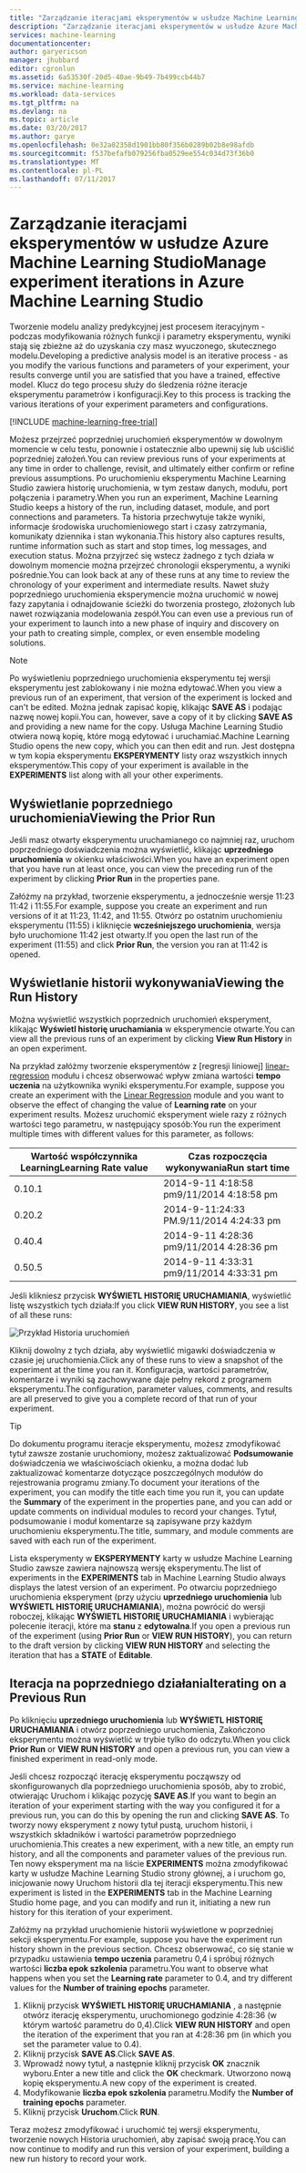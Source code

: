 ```yaml
---
title: "Zarządzanie iteracjami eksperymentów w usłudze Machine Learning Studio | Dokumentacja firmy Microsoft"
description: "Zarządzanie iteracjami eksperymentów w usłudze Azure Machine Learning Studio"
services: machine-learning
documentationcenter: 
author: garyericson
manager: jhubbard
editor: cgronlun
ms.assetid: 6a53530f-20d5-40ae-9b49-7b499ccb44b7
ms.service: machine-learning
ms.workload: data-services
ms.tgt_pltfrm: na
ms.devlang: na
ms.topic: article
ms.date: 03/20/2017
ms.author: garye
ms.openlocfilehash: 0e32a02358d1901bb80f356b0289b02b8e98afdb
ms.sourcegitcommit: f537befafb079256fba0529ee554c034d73f36b0
ms.translationtype: MT
ms.contentlocale: pl-PL
ms.lasthandoff: 07/11/2017
---
```

# <a name="manage-experiment-iterations-in-azure-machine-learning-studio"></a><span data-ttu-id="e87a1-103">Zarządzanie iteracjami eksperymentów w usłudze Azure Machine Learning Studio</span><span class="sxs-lookup"><span data-stu-id="e87a1-103">Manage experiment iterations in Azure Machine Learning Studio</span></span>
<span data-ttu-id="e87a1-104">Tworzenie modelu analizy predykcyjnej jest procesem iteracyjnym - podczas modyfikowania różnych funkcji i parametry eksperymentu, wyniki stają się zbieżne aż do uzyskania czy masz wyuczonego, skutecznego modelu.</span><span class="sxs-lookup"><span data-stu-id="e87a1-104">Developing a predictive analysis model is an iterative process - as you modify the various functions and parameters of your experiment, your results converge until you are satisfied that you have a trained, effective model.</span></span> <span data-ttu-id="e87a1-105">Klucz do tego procesu służy do śledzenia różne iteracje eksperymentu parametrów i konfiguracji.</span><span class="sxs-lookup"><span data-stu-id="e87a1-105">Key to this process is tracking the various iterations of your experiment parameters and configurations.</span></span>

[!INCLUDE [machine-learning-free-trial](../../includes/machine-learning-free-trial.md)]

<span data-ttu-id="e87a1-106">Możesz przejrzeć poprzedniej uruchomień eksperymentów w dowolnym momencie w celu testu, ponownie i ostatecznie albo upewnij się lub uściślić poprzedniej założeń.</span><span class="sxs-lookup"><span data-stu-id="e87a1-106">You can review previous runs of your experiments at any time in order to challenge, revisit, and ultimately either confirm or refine previous assumptions.</span></span> <span data-ttu-id="e87a1-107">Po uruchomieniu eksperymentu Machine Learning Studio zawiera historię uruchomienia, w tym zestaw danych, modułu, port połączenia i parametry.</span><span class="sxs-lookup"><span data-stu-id="e87a1-107">When you run an experiment, Machine Learning Studio keeps a history of the run, including dataset, module, and port connections and parameters.</span></span> <span data-ttu-id="e87a1-108">Ta historia przechwytuje także wyniki, informacje środowiska uruchomieniowego start i czasy zatrzymania, komunikaty dziennika i stan wykonania.</span><span class="sxs-lookup"><span data-stu-id="e87a1-108">This history also captures results, runtime information such as start and stop times, log messages, and execution status.</span></span> <span data-ttu-id="e87a1-109">Można przyjrzeć się wstecz żadnego z tych działa w dowolnym momencie można przejrzeć chronologii eksperymentu, a wyniki pośrednie.</span><span class="sxs-lookup"><span data-stu-id="e87a1-109">You can look back at any of these runs at any time to review the chronology of your experiment and intermediate results.</span></span> <span data-ttu-id="e87a1-110">Nawet służy poprzedniego uruchomienia eksperymencie można uruchomić w nowej fazy zapytania i odnajdowanie ścieżki do tworzenia prostego, złożonych lub nawet rozwiązania modelowania zespół.</span><span class="sxs-lookup"><span data-stu-id="e87a1-110">You can even use a previous run of your experiment to launch into a new phase of inquiry and discovery on your path to creating simple, complex, or even ensemble modeling solutions.</span></span>

> [!NOTE]
> <span data-ttu-id="e87a1-111">Po wyświetleniu poprzedniego uruchomienia eksperymentu tej wersji eksperymentu jest zablokowany i nie można edytować.</span><span class="sxs-lookup"><span data-stu-id="e87a1-111">When you view a previous run of an experiment, that version of the experiment is locked and can't be edited.</span></span> <span data-ttu-id="e87a1-112">Można jednak zapisać kopię, klikając **SAVE AS** i podając nazwę nowej kopii.</span><span class="sxs-lookup"><span data-stu-id="e87a1-112">You can, however, save a copy of it by clicking **SAVE AS** and providing a new name for the copy.</span></span> <span data-ttu-id="e87a1-113">Usługa Machine Learning Studio otwiera nową kopię, które mogą edytować i uruchamiać.</span><span class="sxs-lookup"><span data-stu-id="e87a1-113">Machine Learning Studio opens the new copy, which you can then edit and run.</span></span> <span data-ttu-id="e87a1-114">Jest dostępna w tym kopia eksperymentu **EKSPERYMENTY** listy oraz wszystkich innych eksperymentów.</span><span class="sxs-lookup"><span data-stu-id="e87a1-114">This copy of your experiment is available in the **EXPERIMENTS** list along with all your other experiments.</span></span>
> 
> 

## <a name="viewing-the-prior-run"></a><span data-ttu-id="e87a1-115">Wyświetlanie poprzedniego uruchomienia</span><span class="sxs-lookup"><span data-stu-id="e87a1-115">Viewing the Prior Run</span></span>
<span data-ttu-id="e87a1-116">Jeśli masz otwarty eksperymentu uruchamianego co najmniej raz, uruchom poprzedniego doświadczenia można wyświetlić, klikając **uprzedniego uruchomienia** w okienku właściwości.</span><span class="sxs-lookup"><span data-stu-id="e87a1-116">When you have an experiment open that you have run at least once, you can view the preceding run of the experiment by clicking **Prior Run** in the properties pane.</span></span>

<span data-ttu-id="e87a1-117">Załóżmy na przykład, tworzenie eksperymentu, a jednocześnie wersje 11:23 11:42 i 11:55.</span><span class="sxs-lookup"><span data-stu-id="e87a1-117">For example, suppose you create an experiment and run versions of it at 11:23, 11:42, and 11:55.</span></span> <span data-ttu-id="e87a1-118">Otwórz po ostatnim uruchomieniu eksperymentu (11:55) i kliknięcie **wcześniejszego uruchomienia**, wersja było uruchomione 11:42 jest otwarty.</span><span class="sxs-lookup"><span data-stu-id="e87a1-118">If you open the last run of the experiment (11:55) and click **Prior Run**, the version you ran at 11:42 is opened.</span></span>

## <a name="viewing-the-run-history"></a><span data-ttu-id="e87a1-119">Wyświetlanie historii wykonywania</span><span class="sxs-lookup"><span data-stu-id="e87a1-119">Viewing the Run History</span></span>
<span data-ttu-id="e87a1-120">Można wyświetlić wszystkich poprzednich uruchomień eksperyment, klikając **Wyświetl historię uruchamiania** w eksperymencie otwarte.</span><span class="sxs-lookup"><span data-stu-id="e87a1-120">You can view all the previous runs of an experiment by clicking **View Run History** in an open experiment.</span></span>

<span data-ttu-id="e87a1-121">Na przykład załóżmy tworzenie eksperymentów z [regresji liniowej] [ linear-regression] modułu i chcesz obserwować wpływ zmiana wartości **tempo uczenia** na użytkownika wyniki eksperymentu.</span><span class="sxs-lookup"><span data-stu-id="e87a1-121">For example, suppose you create an experiment with the [Linear Regression][linear-regression] module and you want to observe the effect of changing the value of **Learning rate** on your experiment results.</span></span> <span data-ttu-id="e87a1-122">Możesz uruchomić eksperyment wiele razy z różnych wartości tego parametru, w następujący sposób:</span><span class="sxs-lookup"><span data-stu-id="e87a1-122">You run the experiment multiple times with different values for this parameter, as follows:</span></span>

| <span data-ttu-id="e87a1-123">Wartość współczynnika Learning</span><span class="sxs-lookup"><span data-stu-id="e87a1-123">Learning Rate value</span></span> | <span data-ttu-id="e87a1-124">Czas rozpoczęcia wykonywania</span><span class="sxs-lookup"><span data-stu-id="e87a1-124">Run start time</span></span> |
| --- | --- |
| <span data-ttu-id="e87a1-125">0.1</span><span class="sxs-lookup"><span data-stu-id="e87a1-125">0.1</span></span> |<span data-ttu-id="e87a1-126">2014-9-11 4:18:58 pm</span><span class="sxs-lookup"><span data-stu-id="e87a1-126">9/11/2014 4:18:58 pm</span></span> |
| <span data-ttu-id="e87a1-127">0.2</span><span class="sxs-lookup"><span data-stu-id="e87a1-127">0.2</span></span> |<span data-ttu-id="e87a1-128">2014-9-11:24:33 PM.</span><span class="sxs-lookup"><span data-stu-id="e87a1-128">9/11/2014 4:24:33 pm</span></span> |
| <span data-ttu-id="e87a1-129">0.4</span><span class="sxs-lookup"><span data-stu-id="e87a1-129">0.4</span></span> |<span data-ttu-id="e87a1-130">2014-9-11 4:28:36 pm</span><span class="sxs-lookup"><span data-stu-id="e87a1-130">9/11/2014 4:28:36 pm</span></span> |
| <span data-ttu-id="e87a1-131">0.5</span><span class="sxs-lookup"><span data-stu-id="e87a1-131">0.5</span></span> |<span data-ttu-id="e87a1-132">2014-9-11 4:33:31 pm</span><span class="sxs-lookup"><span data-stu-id="e87a1-132">9/11/2014 4:33:31 pm</span></span> |

<span data-ttu-id="e87a1-133">Jeśli klikniesz przycisk **WYŚWIETL HISTORIĘ URUCHAMIANIA**, wyświetlić listę wszystkich tych działa:</span><span class="sxs-lookup"><span data-stu-id="e87a1-133">If you click **VIEW RUN HISTORY**, you see a list of all these runs:</span></span>

![Przykład Historia uruchomień][runhistory]

<span data-ttu-id="e87a1-135">Kliknij dowolny z tych działa, aby wyświetlić migawki doświadczenia w czasie jej uruchomienia.</span><span class="sxs-lookup"><span data-stu-id="e87a1-135">Click any of these runs to view a snapshot of the experiment at the time you ran it.</span></span> <span data-ttu-id="e87a1-136">Konfiguracja, wartości parametrów, komentarze i wyniki są zachowywane daje pełny rekord z programem eksperymentu.</span><span class="sxs-lookup"><span data-stu-id="e87a1-136">The configuration, parameter values, comments, and results are all preserved to give you a complete record of that run of your experiment.</span></span>

> [!TIP]
> <span data-ttu-id="e87a1-137">Do dokumentu programu iteracje eksperymentu, możesz zmodyfikować tytuł zawsze zostanie uruchomiony, możesz zaktualizować **Podsumowanie** doświadczenia we właściwościach okienku, a można dodać lub zaktualizować komentarze dotyczące poszczególnych modułów do rejestrowania programu zmiany.</span><span class="sxs-lookup"><span data-stu-id="e87a1-137">To document your iterations of the experiment, you can modify the title each time you run it, you can update the **Summary** of the experiment in the properties pane, and you can add or update comments on individual modules to record your changes.</span></span> <span data-ttu-id="e87a1-138">Tytuł, podsumowanie i moduł komentarze są zapisywane przy każdym uruchomieniu eksperymentu.</span><span class="sxs-lookup"><span data-stu-id="e87a1-138">The title, summary, and module comments are saved with each run of the experiment.</span></span>
> 
> 

<span data-ttu-id="e87a1-139">Lista eksperymenty w **EKSPERYMENTY** karty w usłudze Machine Learning Studio zawsze zawiera najnowszą wersję eksperymentu.</span><span class="sxs-lookup"><span data-stu-id="e87a1-139">The list of experiments in the **EXPERIMENTS** tab in Machine Learning Studio always displays the latest version of an experiment.</span></span> <span data-ttu-id="e87a1-140">Po otwarciu poprzedniego uruchomienia eksperyment (przy użyciu **uprzedniego uruchomienia** lub **WYŚWIETL HISTORIĘ URUCHAMIANIA**), można powrócić do wersji roboczej, klikając **WYŚWIETL HISTORIĘ URUCHAMIANIA** i wybierając polecenie iteracji, które ma **stanu** z **edytowalna**.</span><span class="sxs-lookup"><span data-stu-id="e87a1-140">If you open a previous run of the experiment (using **Prior Run** or **VIEW RUN HISTORY**), you can return to the draft version by clicking **VIEW RUN HISTORY** and selecting the iteration that has a **STATE** of **Editable**.</span></span>

## <a name="iterating-on-a-previous-run"></a><span data-ttu-id="e87a1-141">Iteracja na poprzedniego działania</span><span class="sxs-lookup"><span data-stu-id="e87a1-141">Iterating on a Previous Run</span></span>
<span data-ttu-id="e87a1-142">Po kliknięciu **uprzedniego uruchomienia** lub **WYŚWIETL HISTORIĘ URUCHAMIANIA** i otwórz poprzedniego uruchomienia, Zakończono eksperymentu można wyświetlić w trybie tylko do odczytu.</span><span class="sxs-lookup"><span data-stu-id="e87a1-142">When you click **Prior Run** or **VIEW RUN HISTORY** and open a previous run, you can view a finished experiment in read-only mode.</span></span>

<span data-ttu-id="e87a1-143">Jeśli chcesz rozpocząć iterację eksperymentu począwszy od skonfigurowanych dla poprzedniego uruchomienia sposób, aby to zrobić, otwierając Uruchom i klikając pozycję **SAVE AS**.</span><span class="sxs-lookup"><span data-stu-id="e87a1-143">If you want to begin an iteration of your experiment starting with the way you configured it for a previous run, you can do this by opening the run and clicking **SAVE AS**.</span></span> <span data-ttu-id="e87a1-144">To tworzy nowy eksperyment z nowy tytuł pustą, uruchom historii, i wszystkich składników i wartości parametrów poprzedniego uruchomienia.</span><span class="sxs-lookup"><span data-stu-id="e87a1-144">This creates a new experiment, with a new title, an empty run history, and all the components and parameter values of the previous run.</span></span> <span data-ttu-id="e87a1-145">Ten nowy eksperyment ma na liście **EXPERIMENTS** można zmodyfikować karty w usłudze Machine Learning Studio strony głównej, a i uruchom go, inicjowanie nowy Uruchom historii dla tej iteracji eksperymentu.</span><span class="sxs-lookup"><span data-stu-id="e87a1-145">This new experiment is listed in the **EXPERIMENTS** tab in the Machine Learning Studio home page, and you can modify and run it, initiating a new run history for this iteration of your experiment.</span></span> 

<span data-ttu-id="e87a1-146">Załóżmy na przykład uruchomienie historii wyświetlone w poprzedniej sekcji eksperymentu.</span><span class="sxs-lookup"><span data-stu-id="e87a1-146">For example, suppose you have the experiment run history shown in the previous section.</span></span> <span data-ttu-id="e87a1-147">Chcesz obserwować, co się stanie w przypadku ustawienia **tempo uczenia** parametru 0,4 i spróbuj różnych wartości **liczba epok szkolenia** parametru.</span><span class="sxs-lookup"><span data-stu-id="e87a1-147">You want to observe what happens when you set the **Learning rate** parameter to 0.4, and try different values for the **Number of training epochs** parameter.</span></span>

1. <span data-ttu-id="e87a1-148">Kliknij przycisk **WYŚWIETL HISTORIĘ URUCHAMIANIA** , a następnie otwórz iterację eksperymentu, uruchomionego godzinie 4:28:36 (w którym wartość parametru do 0,4).</span><span class="sxs-lookup"><span data-stu-id="e87a1-148">Click **VIEW RUN HISTORY** and open the iteration of the experiment that you ran at 4:28:36 pm (in which you set the parameter value to 0.4).</span></span>
2. <span data-ttu-id="e87a1-149">Kliknij przycisk **SAVE AS**.</span><span class="sxs-lookup"><span data-stu-id="e87a1-149">Click **SAVE AS**.</span></span>
3. <span data-ttu-id="e87a1-150">Wprowadź nowy tytuł, a następnie kliknij przycisk **OK** znacznik wyboru.</span><span class="sxs-lookup"><span data-stu-id="e87a1-150">Enter a new title and click the **OK** checkmark.</span></span> <span data-ttu-id="e87a1-151">Utworzono nową kopię eksperymentu.</span><span class="sxs-lookup"><span data-stu-id="e87a1-151">A new copy of the experiment is created.</span></span>
4. <span data-ttu-id="e87a1-152">Modyfikowanie **liczba epok szkolenia** parametru.</span><span class="sxs-lookup"><span data-stu-id="e87a1-152">Modify the **Number of training epochs** parameter.</span></span>
5. <span data-ttu-id="e87a1-153">Kliknij przycisk **Uruchom**.</span><span class="sxs-lookup"><span data-stu-id="e87a1-153">Click **RUN**.</span></span>

<span data-ttu-id="e87a1-154">Teraz możesz zmodyfikować i uruchomić tej wersji eksperymentu, tworzenie nowych Historia uruchomień, aby zapisać swoją pracę.</span><span class="sxs-lookup"><span data-stu-id="e87a1-154">You can now continue to modify and run this version of your experiment, building a new run history to record your work.</span></span>

<!-- Images -->
[runhistory]:./media/machine-learning-manage-experiment-iterations/viewrunhistory.jpg


<!-- Module References -->
[linear-regression]: https://msdn.microsoft.com/library/azure/31960a6f-789b-4cf7-88d6-2e1152c0bd1a/
